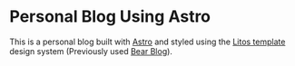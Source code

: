 # Personal Blog Using Astro

This is a personal blog built with [Astro](https://astro.build) and styled using the [Litos template](https://github.com/Dnzzk2/Litos) design system (Previously used [Bear Blog](https://github.com/HermanMartinus/bearblog/)).
